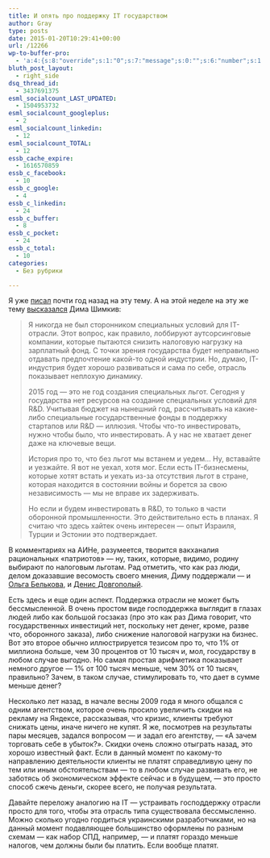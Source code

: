```yaml
---
title: И опять про поддержку IT государством
author: Gray
type: posts
date: 2015-01-20T10:29:41+00:00
url: /12266
wp-to-buffer-pro:
  - 'a:4:{s:8:"override";s:1:"0";s:7:"message";s:0:"";s:6:"number";s:1:"1";s:16:"alternateMessage";s:0:"";}'
bluth_post_layout:
  - right_side
dsq_thread_id:
  - 3437691375
esml_socialcount_LAST_UPDATED:
  - 1504953732
esml_socialcount_googleplus:
  - 2
esml_socialcount_linkedin:
  - 12
esml_socialcount_TOTAL:
  - 12
essb_cache_expire:
  - 1616570859
essb_c_facebook:
  - 10
essb_c_google:
  - 4
essb_c_linkedin:
  - 24
essb_c_buffer:
  - 8
essb_c_pocket:
  - 24
essb_c_total:
  - 10
categories:
  - Без рубрики

---
```








Я уже [писал][1] почти год назад на эту тему. А на этой неделе на эту же тему <a href="http://ain.ua/2015/01/19/558938" target="_blank">высказался</a> Дима Шимкив:

> Я никогда не был сторонником специальных условий для IT-отрасли. Этот вопрос, как правило, лоббируют аутсорсинговые компании, которые пытаются снизить налоговую нагрузку на зарплатный фонд. С точки зрения государства будет неправильно отдавать предпочтение какой-то одной индустрии. Но, думаю, IT-индустрия будет хорошо развиваться и сама по себе, отрасль показывает неплохую динамику.
> 
> 2015 год — это не год создания специальных льгот. Сегодня у государства нет ресурсов на создание специальных условий для R&D. Учитывая бюджет на нынешний год, рассчитывать на какие-либо специальные государственные фонды в поддержку стартапов или R&D — иллюзия. Чтобы что-то инвестировать, нужно чтобы было, что инвестировать. А у нас не хватает денег даже на ключевые вещи.
> 
> История про то, что без льгот мы встанем и уедем… Ну, вставайте и уезжайте. Я вот не уехал, хотя мог. Если есть IT-бизнесмены, которые хотят встать и уехать из-за отсутствия льгот в стране, которая находится в состоянии войны и борется за свою независимость — мы не вправе их задерживать.
> 
> Но если и будем инвестировать в R&D, то только в части оборонной промышленности. Это действительно есть в планах. Я считаю что здесь хайтек очень интересен — опыт Израиля, Турции и Эстонии это подтверждает.

В комментариях на АИНе, разумеется, творится вакханалия рациональных &#171;патриотов&#187; — ну, таких, которые, видимо, родину выбирают по налоговым льготам. Рад отметить, что как раз люди, делом доказавшие весомость своего мнения, Диму поддержали — и <a href="https://www.facebook.com/obelkova/posts/1026084197407931" target="_blank">Ольга Белькова</a>, и <a href="http://dennydov.blogspot.com/2015/01/blog-post_20.html" target="_blank">Денис Довгополый</a>.

Есть здесь и еще один аспект. Поддержка отрасли не может быть бессмысленной. В очень простом виде господдержка выглядит в глазах людей либо как большой госзаказ (про это как раз Дима говорит, что государственных инвестиций нет, поскольку нет денег, кроме, разве что, оборонного заказа), либо снижение налоговой нагрузки на бизнес. Вот это второе обычно иллюстрируется тезисом про то, что 1% от миллиона больше, чем 30 процентов от 10 тысяч и, мол, государству в любом случае выгодно. Но самая простая арифметика показывает немного другое — 1% от 100 тысяч меньше, чем 30% от 10 тысяч, правильно? Зачем, в таком случае, стимулировать то, что дает в сумме меньше денег?

Несколько лет назад, в начале весны 2009 года я много общался с одним агентством, которое очень просило увеличить скидки на рекламу на Яндексе, рассказывая, что кризис, клиенты требуют снижать цены, иначе ничего не купят. Я же, посмотрев на результаты пары месяцев, задался вопросом — и задал его агентству, — &#171;А зачем торговать себе в убыток?&#187;. Скидки очень сложно отыграть назад, это хорошо известный факт. Если в данный момент по какому-то направлению деятельности клиенты не платят справедливую цену по тем или иным обстоятельствам — то в любом случае развивать его, не заботясь об экономическом эффекте сейчас и в будущем, — это просто способ сжечь деньги, скорее всего, не получая результата.

Давайте переложу аналогию на IT — устраивать господдержку отрасли просто для того, чтобы эта отрасль типа существовала бессмысленно. Можно сколько угодно гордиться украинскими разработчиками, но на данный момент подавляющее большинство оформлены по разным схемам — как набор СПД, например, — и платят гораздо меньше налогов, чем должны были бы платить. Если вообще платят.

 [1]: http://blognot.co/11769 "О проектах развития IT в Украине"